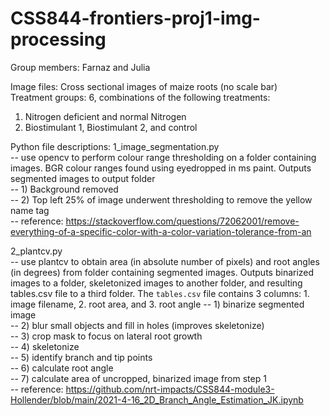 # CSS844-frontiers-proj1-img-processing
Group members: Farnaz and Julia

Image files: Cross sectional images of maize roots (no scale bar)\
Treatment groups: 6, combinations of the following treatments:
1. Nitrogen deficient and normal Nitrogen
2. Biostimulant 1, Biostimulant 2, and control

Python file descriptions:
1_image_segmentation.py \
-- use opencv to perform colour range thresholding on a folder containing images. BGR colour ranges found using eyedropped in ms paint. Outputs segmented images to output folder \
-- 1) Background removed \
-- 2) Top left 25% of image underwent thresholding to remove the yellow name tag \
-- reference: https://stackoverflow.com/questions/72062001/remove-everything-of-a-specific-color-with-a-color-variation-tolerance-from-an 

2_plantcv.py \
-- use plantcv to obtain area (in absolute number of pixels) and root angles (in degrees) from folder containing segmented images. Outputs binarized images to a folder, skeletonized images to another folder, and resulting tables.csv file to a third folder. The `tables.csv` file contains 3 columns: 1. image filename, 2. root area, and 3. root angle
-- 1) binarize segmented image \
-- 2) blur small objects and fill in holes (improves skeletonize) \
-- 3) crop mask to focus on lateral root growth \
-- 4) skeletonize \
-- 5) identify branch and tip points \
-- 6) calculate root angle \
-- 7) calculate area of uncropped, binarized image from step 1 \
-- reference: https://github.com/nrt-impacts/CSS844-module3-Hollender/blob/main/2021-4-16_2D_Branch_Angle_Estimation_JK.ipynb 
